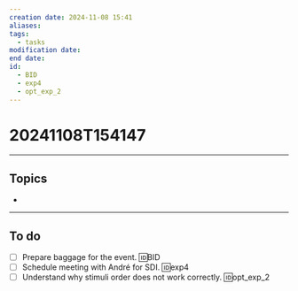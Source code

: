 ```yaml
---
creation date: 2024-11-08 15:41
aliases: 
tags:
  - tasks
modification date: 
end date: 
id:
  - BID
  - exp4
  - opt_exp_2
---
```

# 20241108T154147
---
## Topics
+ 
---
## To do
- [ ] Prepare baggage for the event. 🆔BID
- [ ] Schedule meeting with André for SDI. 🆔exp4
- [ ] Understand why stimuli order does not work correctly. 🆔opt_exp_2